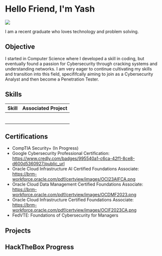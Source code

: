 # Hello Friend, I'm Yash
<a href="https://linkedin.com/in/yashasviasuru"><img src="https://img.shields.io/badge/-LinkedIn-0072b1?&style=for-the-badge&logo=linkedin&logoColor=white" /></a>

I am a recent graduate who loves technology and problem solving.

## Objective

I started in Computer Science where I developed a skill in coding, but eventually found a passion for Cybersecurity through cracking systems and understanding networks. I am very eager to continue cultivating my skills and transition into this field, specififcally aiming to join as a Cybersecurity Analyst and then become a Penetration Tester.

## Skills

| Skill                                         | Associated Project         |
|-----------------------------------------------|----------------------------|
|           | |
|  | |
|         | |
|    | |
|                  | |
| | |



## Certifications
- CompTIA Security+ (In Progress)
- Google Cybersecurity Professional Certification: https://www.credly.com/badges/995540a1-c6ca-42f1-8ce8-d600d5360927/public_url
- Oracle Cloud Infrastructure AI Certified Foundations Associate: https://brm-workforce.oracle.com/pdf/certview/images/OCI23AIFCA.png	
- Oracle Cloud Data Management Certified Foundations Associate: https://brm-workforce.oracle.com/pdf/certview/images/OCDMF2023.png  	
- Oracle Cloud Infrastructure  Certified Foundations Associate: https://brm-workforce.oracle.com/pdf/certview/images/OCIF2023CA.png
- FedVTE: Foundations of Cybersecurity for Managers	

## Projects

## HackTheBox Progress
